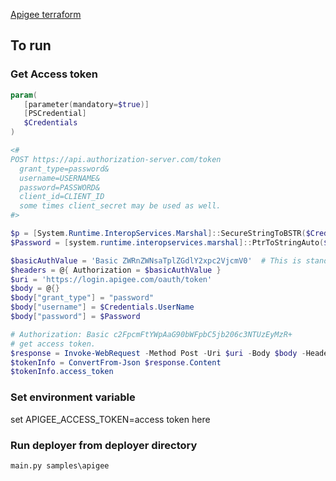 [Apigee terraform](https://github.com/zambien/terraform-provider-apigee)

## To run

### Get Access token
```powershell
param(
   [parameter(mandatory=$true)]
   [PSCredential]
   $Credentials 
)

<#
POST https://api.authorization-server.com/token
  grant_type=password&
  username=USERNAME&
  password=PASSWORD&
  client_id=CLIENT_ID
  some times client_secret may be used as well.
#>

$p = [System.Runtime.InteropServices.Marshal]::SecureStringToBSTR($Credentials.Password)
$Password = [system.runtime.interopservices.marshal]::PtrToStringAuto($p)

$basicAuthValue = 'Basic ZWRnZWNsaTplZGdlY2xpc2VjcmV0'	# This is standard header Apigee needs it.
$headers = @{ Authorization = $basicAuthValue }
$uri = 'https://login.apigee.com/oauth/token'
$body = @{}
$body["grant_type"] = "password"
$body["username"] = $Credentials.UserName
$body["password"] = $Password 

# Authorization: Basic c2FpcmFtYWpAaG90bWFpbC5jb206c3NTUzEyMzR+
# get access token.
$response = Invoke-WebRequest -Method Post -Uri $uri -Body $body -Headers $headers
$tokenInfo = ConvertFrom-Json $response.Content
$tokenInfo.access_token
```
### Set environment variable
set APIGEE_ACCESS_TOKEN=access token here

### Run deployer from deployer directory
```cmd
main.py samples\apigee
```

